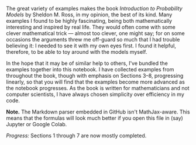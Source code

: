 The great variety of examples makes the book *Introduction to Probability Models* by Sheldon M. Ross, in my opinion, the best of its kind. Many examples I found to be highly fascinating, being both mathematically interesting and inspired by real life. They would often come with some clever mathematical trick — almost too clever, one might say; for on some occasions the arguments threw me off-guard so much that I had trouble believing it: I needed to see it with my own eyes first. I found it helpful, therefore, to be able to toy around with the models myself. 

In the hope that it may be of similar help to others, I've bundled the examples together into this notebook. I have collected examples from throughout the book, though with emphasis on Sections 3–8, progressing linearly, so that you will find that the examples become more advanced as the notebook progresses. As the book is written for mathematicians and not computer scientists, I have always chosen simplicity over efficiency in my code.

**Note.** The Markdown parser embedded in GitHub isn't MathJax-aware. This means that the formulas will look much better if you open this file in (say) Jupyter or Google Colab.

*Progress:* Sections 1 through 7 are now mostly completed.
